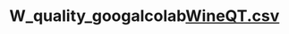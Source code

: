 # W_quality_googalcolab[WineQT.csv](https://github.com/AyaSoliman124/W_quality_googalcolab/files/10699557/WineQT.csv)
